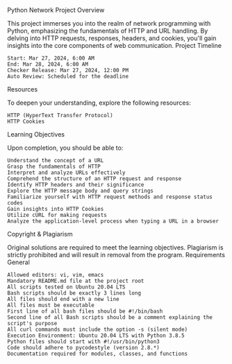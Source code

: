 Python Network Project
Overview

This project immerses you into the realm of network programming with Python, emphasizing the fundamentals of HTTP and URL handling. By delving into HTTP requests, responses, headers, and cookies, you'll gain insights into the core components of web communication.
Project Timeline

    Start: Mar 27, 2024, 6:00 AM
    End: Mar 28, 2024, 6:00 AM
    Checker Release: Mar 27, 2024, 12:00 PM
    Auto Review: Scheduled for the deadline

Resources

To deepen your understanding, explore the following resources:

    HTTP (HyperText Transfer Protocol)
    HTTP Cookies

Learning Objectives

Upon completion, you should be able to:

    Understand the concept of a URL
    Grasp the fundamentals of HTTP
    Interpret and analyze URLs effectively
    Comprehend the structure of an HTTP request and response
    Identify HTTP headers and their significance
    Explore the HTTP message body and query strings
    Familiarize yourself with HTTP request methods and response status codes
    Gain insights into HTTP Cookies
    Utilize cURL for making requests
    Analyze the application-level process when typing a URL in a browser

Copyright & Plagiarism

Original solutions are required to meet the learning objectives. Plagiarism is strictly prohibited and will result in removal from the program.
Requirements
General

    Allowed editors: vi, vim, emacs
    Mandatory README.md file at the project root
    All scripts tested on Ubuntu 20.04 LTS
    Bash scripts should be exactly 3 lines long
    All files should end with a new line
    All files must be executable
    First line of all bash files should be #!/bin/bash
    Second line of all Bash scripts should be a comment explaining the script's purpose
    All curl commands must include the option -s (silent mode)
    Execution Environment: Ubuntu 20.04 LTS with Python 3.8.5
    Python files should start with #!/usr/bin/python3
    Code should adhere to pycodestyle (version 2.8.*)
    Documentation required for modules, classes, and functions
